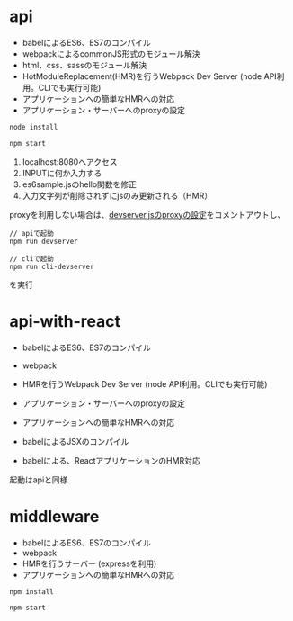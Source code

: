 # api
- babelによるES6、ES7のコンパイル
- webpackによるcommonJS形式のモジュール解決
- html、css、sassのモジュール解決
- HotModuleReplacement(HMR)を行うWebpack Dev Server (node API利用。CLIでも実行可能)
- アプリケーションへの簡単なHMRへの対応
- アプリケーション・サーバーへのproxyの設定


```js
node install

npm start

```

1. localhost:8080へアクセス
2. INPUTに何か入力する
3. es6sample.jsのhello関数を修正
4. 入力文字列が削除されずにjsのみ更新される（HMR）

proxyを利用しない場合は、[devserver.jsのproxyの設定](https://github.com/haradakunihiko/devserver-boilerplate/blob/master/api/devserver.js#L22)をコメントアウトし、


```
// apiで起動
npm run devserver

// cliで起動
npm run cli-devserver
```

を実行

# api-with-react
- babelによるES6、ES7のコンパイル
- webpack
- HMRを行うWebpack Dev Server (node API利用。CLIでも実行可能)
- アプリケーション・サーバーへのproxyの設定
- アプリケーションへの簡単なHMRへの対応

- babelによるJSXのコンパイル
- babelによる、ReactアプリケーションのHMR対応

起動はapiと同様

# middleware
- babelによるES6、ES7のコンパイル
- webpack
- HMRを行うサーバー (expressを利用)
- アプリケーションへの簡単なHMRへの対応

```
npm install

npm start
```
